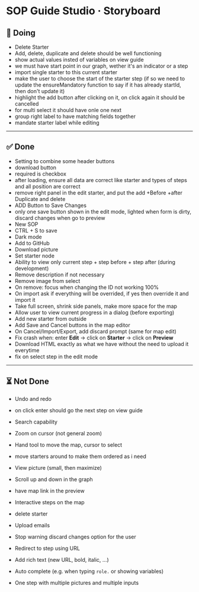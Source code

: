 # SOP Guide Studio · Storyboard



## 🏇 Doing

-  Delete Starter
- Add, delete, duplicate and delete should be well functioning
- show actual values insted of variables on view guide
- we must have start point in our graph, wether it's an indicator or a step
-  import single starter to this current starter
-  make the user to choose the start of the starter step (if so we need to update the ensureMandatory function to say if it has already startId, then don't update it)
-  highlight the add button after clicking on it, on click again it should be cancelled
-  for multi select it should have onle one next
-  group right label to have matching fields together
-  mandate starter label while editing

---

## ✅ Done

-  Setting to combine some header buttons
-  download button
-  required is checkbox
-  after loading, ensure all data are correct like starter and types of steps and all position are correct
-  remove right panel in the edit starter, and put the add +Before +after Duplicate and delete
-  ADD Button to Save Changes
-  only one save button shown in the edit mode, lighted when form is dirty, discard changes when go to preview
-  New SOP
-  CTRL + S to save
- Dark mode  
- Add to GitHub  
- Download picture  
- Set starter node 
- Ability to view only current step + step before + step after (during development)  
- Remove description if not necessary  
- Remove image from select  
- On remove: focus when changing the ID not working 100%   
- On import ask if everything will be overrided, if yes then override it and import it
- Take full screen, shrink side panels, make more space for the map  
- Allow user to view current progress in a dialog (before exporting)  
- Add new starter from outside  
- Add Save and Cancel buttons in the map editor  
- On Cancel/Import/Export, add discard prompt (same for map edit)  
- Fix crash when: enter **Edit** → click on **Starter** → click on **Preview**  
- Download HTML exactly as what we have without the need to upload it everytime 
- fix on select step in the edit mode


---

## ⏳ Not Done

- Undo and redo    
- on click enter should go the next step on view guide
- Search capability  
- Zoom on cursor (not general zoom) 
- Hand tool to move the map, cursor to select  
- move starters around to make them ordered as i need
- View picture (small, then maximize)  
- Scroll up and down in the graph
- have map link in the preview 
- Interactive steps on the map
- delete starter

- Upload emails  

- Stop warning discard changes option for the user
- Redirect to step using URL  
- Add rich text (new URL, bold, italic, …) 
- Auto complete (e.g. when typing `role.` or showing variables)  
- One step with multiple pictures and multiple inputs  

